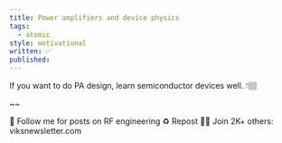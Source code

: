 ```yaml
---
title: Power amplifiers and device physics
tags:
  - atomic
style: motivational
written: ✅
published:
---
```

If you want to do PA design, learn semiconductor devices well. 👇🏽


~~

🔔 Follow me for posts on RF engineering
♻️ Repost 
✍🏼 Join 2K+ others: viksnewsletter.com
